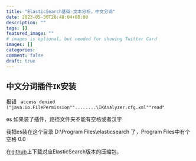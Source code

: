 ```yaml
---
title: "ElasticSearch基础-文本分析，中文分词"
date: 2023-05-30T20:48:04+08:00
description: ""
tags: []
featured_image: ""
# images is optional, but needed for showing Twitter Card
images: []
categories:
comment: false
draft: true
---
```



## 中文分词插件`IK`安装

报错 ` access denied ("java.io.FilePermission""........\IKAnalyzer.cfg.xml""read"`

es 如果装了插件，路径文件夹不能有空格或者汉字

我把es装在这个目录 D:\Program Files\elasticsearch 了，Program Files中有个空格 0.0

在[github](https://github.com/medcl/elasticsearch-analysis-ik/releases)上下载对应ElasticSearch版本的压缩包，